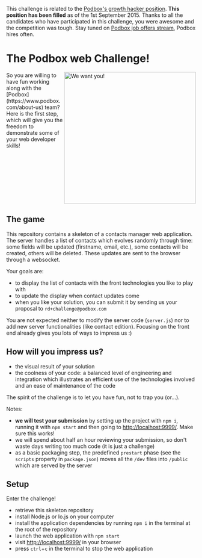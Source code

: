 This challenge is related to the [Podbox's growth hacker position](https://www.podbox.com/blog/podbox-recruits-a-web-developer-marketer-growth-hacker-rennes/). **This position has been filled** as of the 1st September 2015. Thanks to all the candidates who have participated in this challenge, you were awesome and the competition was tough. Stay tuned on [Podbox job offers stream](https://www.podbox.com/blog/category/job-offers/), Podbox hires often.

# The Podbox web Challenge!
<img align="right" alt="We want you!" title="We want you!" width="350px" src="https://s3.amazonaws.com/podbox-blog/blog/wp-content/uploads/2015/07/Growth-Hacking-Your-Startup-Be-A-Pirate-1024x512.jpg" />
So you are willing to have fun working along with the [Podbox](https://www.podbox.com/about-us) team? Here is the first step, which will give you the freedom to demonstrate some of your web developer skills!

<br clear="all" />

## The game
This repository contains a skeleton of a contacts manager web application. The server handles a list of contacts which evolves randomly through time: some fields will be updated (firstname, email, etc.), some contacts will be created, others will be deleted. These updates are sent to the browser through a websocket.

Your goals are:
* to display the list of contacts with the front technologies you like to play with
* to update the display when contact updates come
* when you like your solution, you can submit it by sending us your proposal to `rd+challenge@podbox.com`

You are not expected neither to modify the server code (`server.js`) nor to add new server functionalities (like contact edition). Focusing on the front end already gives you lots of ways to impress us :)

## How will you impress us?
* the visual result of your solution
* the coolness of your code: a balanced level of engineering and integration which illustrates an efficient use of the technologies involved and an ease of maintenance of the code

The spirit of the challenge is to let you have fun, not to trap you (or...).

Notes:
* **we will test your submission** by setting up the project with `npm i`, running it with `npm start` and then going to [http://localhost:9999/](http://localhost:9999/). Make sure this works!
* we will spend about half an hour reviewing your submission, so don't waste days writing too much code (it is just a challenge)
* as a basic packaging step, the predefined `prestart` phase (see the `scripts` property in `package.json`) moves all the `/dev` files into `/public` which are served by the server

## Setup
Enter the challenge!
* retrieve this skeleton repository
* install Node.js or Io.js on your computer
* install the application dependencies by running `npm i` in the terminal at the root of the repository
* launch the web application with `npm start`
* visit [http://localhost:9999/](http://localhost:9999/) in your browser
* press `ctrl`+`c` in the terminal to stop the web application
